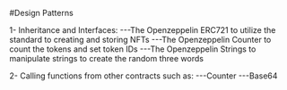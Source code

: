 #Design Patterns

1- Inheritance and Interfaces:
---The Openzeppelin ERC721 to utilize the standard to creating and storing NFTs
---The Openzeppelin Counter to count the tokens and set token IDs
---The Openzeppelin Strings to manipulate strings to create the random three words


2- Calling functions from other contracts such as:
---Counter
---Base64
